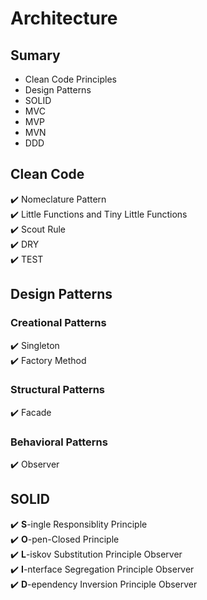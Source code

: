 # Architecture

## Sumary
- Clean Code Principles
- Design Patterns
- SOLID
- MVC
- MVP
- MVN
- DDD

## Clean Code

:heavy_check_mark: Nomeclature Pattern <br />
:heavy_check_mark: Little Functions and Tiny Little Functions <br />
:heavy_check_mark: Scout Rule <br />
:heavy_check_mark: DRY <br />
:heavy_check_mark: TEST <br />

## Design Patterns

### Creational Patterns
:heavy_check_mark: Singleton <br />
:heavy_check_mark: Factory Method <br />

### Structural Patterns
:heavy_check_mark: Facade <br />

### Behavioral Patterns
:heavy_check_mark: Observer <br />

## SOLID

:heavy_check_mark: **S**-ingle Responsiblity Principle <br />
:heavy_check_mark: **O**-pen-Closed Principle <br />
:heavy_check_mark: **L**-iskov Substitution Principle Observer <br />
:heavy_check_mark: **I**-nterface Segregation Principle Observer <br />
:heavy_check_mark: **D**-ependency Inversion Principle Observer <br />
